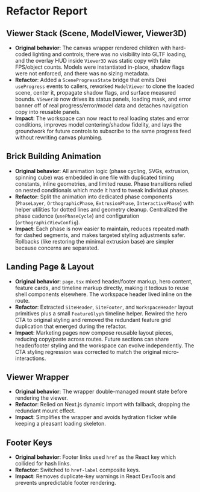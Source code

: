 # Refactor Report

## Viewer Stack (Scene, ModelViewer, Viewer3D)

- **Original behavior**: The canvas wrapper rendered children with hard-coded lighting and controls; there was no visibility into GLTF loading, and the overlay HUD inside `Viewer3D` was static copy with fake FPS/object counts. Models were instantiated in-place, shadow flags were not enforced, and there was no sizing metadata.
- **Refactor**: Added a `SceneProgressState` bridge that emits Drei `useProgress` events to callers, reworked `ModelViewer` to clone the loaded scene, center it, propagate shadow flags, and surface measured bounds. `Viewer3D` now drives its status panels, loading mask, and error banner off of real progress/error/model data and detaches navigation copy into reusable panels.
- **Impact**: The workspace can now react to real loading states and error conditions, improves model centering/shadow fidelity, and lays the groundwork for future controls to subscribe to the same progress feed without rewriting canvas plumbing.

## Brick Building Animation

- **Original behavior**: All animation logic (phase cycling, SVGs, extrusion, spinning cube) was embedded in one file with duplicated timing constants, inline geometries, and limited reuse. Phase transitions relied on nested conditionals which made it hard to tweak individual phases.
- **Refactor**: Split the animation into dedicated phase components (`PhaseLayer`, `OrthographicPhase`, `ExtrusionPhase`, `InteractivePhase`) with helper utilities for dotted lines and geometry cleanup. Centralized the phase cadence (`usePhaseCycle`) and configuration (`orthographicViewConfig`).
- **Impact**: Each phase is now easier to maintain, reduces repeated math for dashed segments, and makes targeted styling adjustments safer. Rollbacks (like restoring the minimal extrusion base) are simpler because concerns are separated.

## Landing Page & Layout

- **Original behavior**: `page.tsx` mixed header/footer markup, hero content, feature cards, and timeline markup directly, making it tedious to reuse shell components elsewhere. The workspace header lived inline on the route.
- **Refactor**: Extracted `SiteHeader`, `SiteFooter`, and `WorkspaceHeader` layout primitives plus a small `FeatureGlyph` timeline helper. Rewired the hero CTA to original styling and removed the redundant feature grid duplication that emerged during the refactor.
- **Impact**: Marketing pages now compose reusable layout pieces, reducing copy/paste across routes. Future sections can share header/footer styling and the workspace can evolve independently. The CTA styling regression was corrected to match the original micro-interactions.

## Viewer Wrapper

- **Original behavior**: The wrapper double-managed mount state before rendering the viewer.
- **Refactor**: Relied on Next.js dynamic import with fallback, dropping the redundant mount effect.
- **Impact**: Simplifies the wrapper and avoids hydration flicker while keeping a pleasant loading skeleton.

## Footer Keys

- **Original behavior**: Footer links used `href` as the React key which collided for hash links.
- **Refactor**: Switched to `href-label` composite keys.
- **Impact**: Removes duplicate-key warnings in React DevTools and prevents unpredictable footer rendering.
